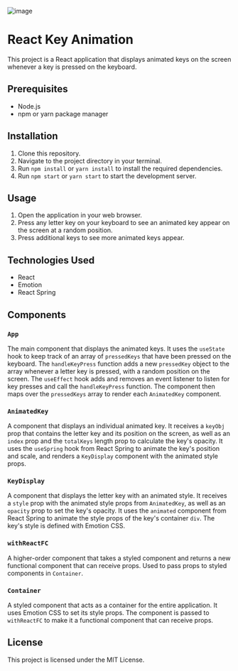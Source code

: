 ![image](https://user-images.githubusercontent.com/2865577/225799210-58d20371-1a79-4391-9c90-30f033cfd242.png)

# React Key Animation

This project is a React application that displays animated keys on the screen whenever a key is pressed on the keyboard.

## Prerequisites

- Node.js
- npm or yarn package manager

## Installation

1. Clone this repository.
2. Navigate to the project directory in your terminal.
3. Run `npm install` or `yarn install` to install the required dependencies.
4. Run `npm start` or `yarn start` to start the development server.

## Usage

1. Open the application in your web browser.
2. Press any letter key on your keyboard to see an animated key appear on the screen at a random position.
3. Press additional keys to see more animated keys appear.

## Technologies Used

- React
- Emotion
- React Spring

## Components

### `App`

The main component that displays the animated keys. It uses the `useState` hook to keep track of an array of `pressedKeys` that have been pressed on the keyboard. The `handleKeyPress` function adds a new `pressedKey` object to the array whenever a letter key is pressed, with a random position on the screen. The `useEffect` hook adds and removes an event listener to listen for key presses and call the `handleKeyPress` function. The component then maps over the `pressedKeys` array to render each `AnimatedKey` component.

### `AnimatedKey`

A component that displays an individual animated key. It receives a `keyObj` prop that contains the letter key and its position on the screen, as well as an `index` prop and the `totalKeys` length prop to calculate the key's opacity. It uses the `useSpring` hook from React Spring to animate the key's position and scale, and renders a `KeyDisplay` component with the animated style props.

### `KeyDisplay`

A component that displays the letter key with an animated style. It receives a `style` prop with the animated style props from `AnimatedKey`, as well as an `opacity` prop to set the key's opacity. It uses the `animated` component from React Spring to animate the style props of the key's container `div`. The key's style is defined with Emotion CSS.

### `withReactFC`

A higher-order component that takes a styled component and returns a new functional component that can receive props. Used to pass props to styled components in `Container`.

### `Container`

A styled component that acts as a container for the entire application. It uses Emotion CSS to set its style props. The component is passed to `withReactFC` to make it a functional component that can receive props.

## License

This project is licensed under the MIT License.
